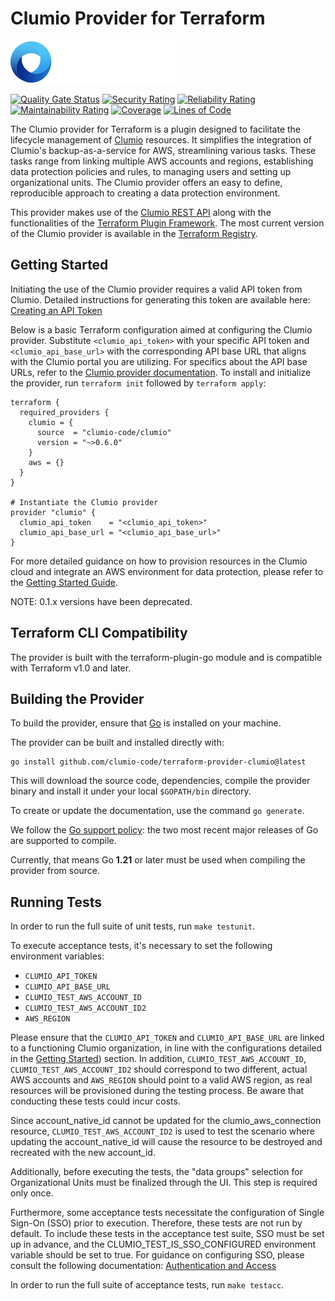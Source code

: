# Clumio Provider for Terraform

![Clumio](.github/logo.svg)

[![Quality Gate Status](https://sonarcloud.io/api/project_badges/measure?project=clumio_terraform-provider-clumio-internal&metric=alert_status&token=0a73b8177110fee6d39be9057997d2d666c0d662)](https://sonarcloud.io/summary/new_code?id=clumio_terraform-provider-clumio-internal)
[![Security Rating](https://sonarcloud.io/api/project_badges/measure?project=clumio_terraform-provider-clumio-internal&metric=security_rating&token=0a73b8177110fee6d39be9057997d2d666c0d662)](https://sonarcloud.io/summary/new_code?id=clumio_terraform-provider-clumio-internal)
[![Reliability Rating](https://sonarcloud.io/api/project_badges/measure?project=clumio_terraform-provider-clumio-internal&metric=reliability_rating&token=0a73b8177110fee6d39be9057997d2d666c0d662)](https://sonarcloud.io/summary/new_code?id=clumio_terraform-provider-clumio-internal)
[![Maintainability Rating](https://sonarcloud.io/api/project_badges/measure?project=clumio_terraform-provider-clumio-internal&metric=sqale_rating&token=0a73b8177110fee6d39be9057997d2d666c0d662)](https://sonarcloud.io/summary/new_code?id=clumio_terraform-provider-clumio-internal)
[![Coverage](https://sonarcloud.io/api/project_badges/measure?project=clumio_terraform-provider-clumio-internal&metric=coverage&token=0a73b8177110fee6d39be9057997d2d666c0d662)](https://sonarcloud.io/summary/new_code?id=clumio_terraform-provider-clumio-internal)
[![Lines of Code](https://sonarcloud.io/api/project_badges/measure?project=clumio_terraform-provider-clumio-internal&metric=ncloc&token=0a73b8177110fee6d39be9057997d2d666c0d662)](https://sonarcloud.io/summary/new_code?id=clumio_terraform-provider-clumio-internal)

The Clumio provider for Terraform is a plugin designed to facilitate the lifecycle management of
[Clumio](https://clumio.com/) resources. It simplifies the integration of Clumio's backup-as-a-service
for AWS, streamlining various tasks. These tasks range from linking multiple AWS accounts and
regions, establishing data protection policies and rules, to managing users and setting up
organizational units. The Clumio provider offers an easy to define, reproducible approach to
creating a data protection environment.

This provider makes use of the [Clumio REST API](https://help.clumio.com/reference) along with the
functionalities of the [Terraform Plugin Framework](https://developer.hashicorp.com/terraform/plugin/framework).
The most current version of the Clumio provider is available in the
[Terraform Registry](https://registry.terraform.io/providers/clumio-code/clumio/latest).

## Getting Started

Initiating the use of the Clumio provider requires a valid API token from Clumio. Detailed
instructions for generating this token are available here:
[Creating an API Token](https://help.clumio.com/docs/api-tokens#managing-tokens)

Below is a basic Terraform configuration aimed at configuring the Clumio provider. Substitute
`<clumio_api_token>` with your specific API token and `<clumio_api_base_url>` with the corresponding
API base URL that aligns with the Clumio portal you are utilizing. For specifics about the API base
URLs, refer to the [Clumio provider documentation](https://registry.terraform.io/providers/clumio-code/clumio/latest/docs).
To install and initialize the provider, run `terraform init` followed by `terraform apply`:

```
terraform {
  required_providers {
    clumio = {
      source  = "clumio-code/clumio"
      version = "~>0.6.0"
    }
    aws = {}
  }
}

# Instantiate the Clumio provider
provider "clumio" {
  clumio_api_token    = "<clumio_api_token>"
  clumio_api_base_url = "<clumio_api_base_url>"
}
```

For more detailed guidance on how to provision resources in the Clumio cloud and integrate an AWS
environment for data protection, please refer to the
[Getting Started Guide](https://registry.terraform.io/providers/clumio-code/clumio/latest/docs/guides/getting_started).

NOTE: 0.1.x versions have been deprecated.

## Terraform CLI Compatibility

The provider is built with the terraform-plugin-go module and is compatible with
Terraform v1.0 and later.


## Building the Provider

To build the provider, ensure that [Go](https://go.dev/) is installed on your machine.

The provider can be built and installed directly with:
```shell
go install github.com/clumio-code/terraform-provider-clumio@latest
```

This will download the source code, dependencies, compile the provider binary
and install it under your local `$GOPATH/bin` directory.

To create or update the documentation, use the command `go generate`.

We follow the [Go support policy](https://golang.org/doc/devel/release.html#policy): the two most recent major releases of Go are supported to compile.

Currently, that means Go **1.21** or later must be used when compiling the provider from source.


## Running Tests

In order to run the full suite of unit tests, run `make testunit`.

To execute acceptance tests, it's necessary to set the following environment variables:

- `CLUMIO_API_TOKEN`
- `CLUMIO_API_BASE_URL`
- `CLUMIO_TEST_AWS_ACCOUNT_ID`
- `CLUMIO_TEST_AWS_ACCOUNT_ID2`
- `AWS_REGION`

Please ensure that the `CLUMIO_API_TOKEN` and `CLUMIO_API_BASE_URL` are linked to a functioning
Clumio organization, in line with the configurations detailed in the [Getting Started](#getting-started))
section. In addition, `CLUMIO_TEST_AWS_ACCOUNT_ID`, `CLUMIO_TEST_AWS_ACCOUNT_ID2` should correspond to two different, 
actual AWS accounts and `AWS_REGION` should point to a valid AWS region, 
as real resources will be provisioned during the testing process. Be aware that
conducting these tests could incur costs. 

Since account_native_id cannot be updated for the clumio_aws_connection resource, `CLUMIO_TEST_AWS_ACCOUNT_ID2` is used to test the scenario 
where updating the account_native_id will cause the resource to be destroyed and recreated with the new account_id.

Additionally, before executing the tests, the "data groups" selection for Organizational Units must be finalized through the UI.
This step is required only once.

Furthermore, some acceptance tests necessitate the configuration of Single Sign-On (SSO) prior to execution. Therefore, these tests are not run
by default. To include these tests in the acceptance test suite, SSO must be set up in advance, and the CLUMIO_TEST_IS_SSO_CONFIGURED environment
variable should be set to true. For guidance on configuring SSO, please consult the following documentation: [Authentication and Access](https://support.clumio.com/hc/en-us/sections/13440186425364-Authentication-and-Access)

In order to run the full suite of acceptance tests, run `make testacc`.
